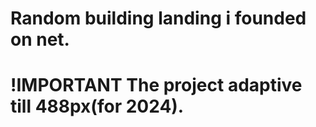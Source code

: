 # Random building landing i founded on net.

# !IMPORTANT The project adaptive till 488px(for 2024).
